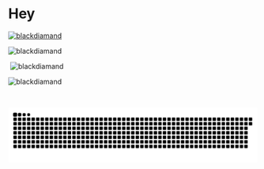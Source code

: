 # Hey
<p align="left"> <a href="https://github.com/ryo-ma/github-profile-trophy"><img src="https://github-profile-trophy.vercel.app/?username=blackdiamand&theme=discord" alt="blackdiamand" /></a> </p>
<p><img  src="https://github-readme-stats.vercel.app/api/top-langs?username=blackdiamand&show_icons=true&theme=dark&locale=en&langs_count=10&layout=compact" alt="blackdiamand" /></p>
<p>&nbsp;<img src="https://github-readme-stats.vercel.app/api?username=blackdiamand&show_icons=true&theme=dark&locale=en" alt="blackdiamand" /></p>
<p><img src="https://github-readme-streak-stats.herokuapp.com/?user=blackdiamand&theme=dark" alt="blackdiamand" /></p>
</br>

![Snake animation](https://github.com/blackdiamand/blackdiamand/blob/output/github-contribution-grid-snake.svg)

</html>
